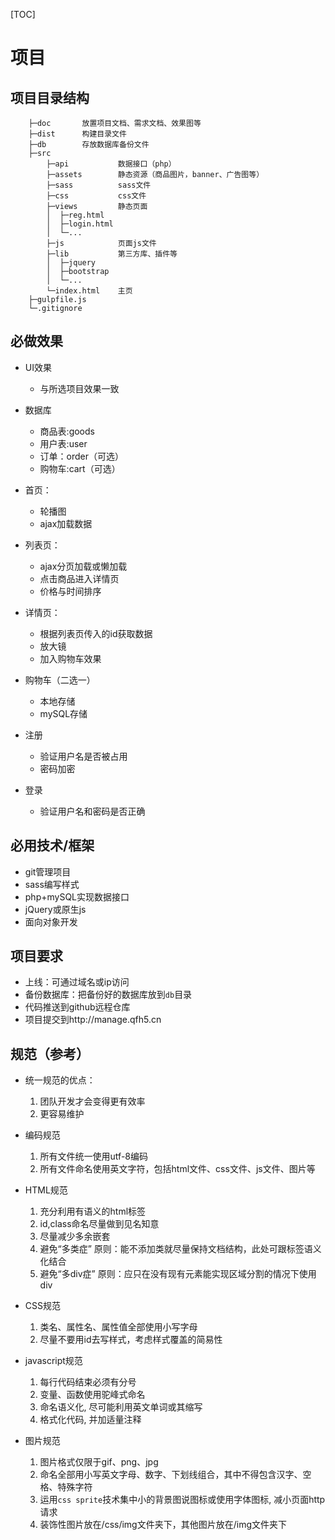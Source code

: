 [TOC]

# 项目

## 项目目录结构
```
    ├─doc       放置项目文档、需求文档、效果图等
    ├─dist      构建目录文件
    ├─db        存放数据库备份文件
    ├─src
        ├─api           数据接口（php）
        ├─assets        静态资源（商品图片，banner、广告图等）
        ├─sass          sass文件
        ├─css           css文件
        ├─views         静态页面
        │  ├─reg.html
        │  ├─login.html
        │  └─...
        ├─js            页面js文件
        ├─lib           第三方库、插件等
        │  ├─jquery
        │  ├─bootstrap
        │  └─...
        └─index.html    主页
    ├─gulpfile.js        
    └─.gitignore
```


## 必做效果
* UI效果
    * 与所选项目效果一致

* 数据库
    * 商品表:goods
    * 用户表:user
    * 订单：order（可选）
    * 购物车:cart（可选）

* 首页：
    - 轮播图
    - ajax加载数据

* 列表页：
    - ajax分页加载或懒加载
    - 点击商品进入详情页
    - 价格与时间排序

* 详情页：
    - 根据列表页传入的id获取数据
    - 放大镜
    - 加入购物车效果

* 购物车（二选一）
    - 本地存储
    - mySQL存储

* 注册
    - 验证用户名是否被占用
    - 密码加密
* 登录
    - 验证用户名和密码是否正确


## 必用技术/框架
* git管理项目
* sass编写样式
* php+mySQL实现数据接口
* jQuery或原生js
* 面向对象开发

## 项目要求
* 上线：可通过域名或ip访问
* 备份数据库：把备份好的数据库放到`db`目录
* 代码推送到github远程仓库
* 项目提交到http://manage.qfh5.cn

## 规范（参考）
* 统一规范的优点：
    1. 团队开发才会变得更有效率
    2. 更容易维护

* 编码规范
    1. 所有文件统一使用utf-8编码
    2. 所有文件命名使用英文字符，包括html文件、css文件、js文件、图片等

* HTML规范
    1. 充分利用有语义的html标签
    2. id,class命名尽量做到见名知意
    3. 尽量减少多余嵌套
    4. 避免“多类症”
        原则：能不添加类就尽量保持文档结构，此处可跟标签语义化结合
    5. 避免“多div症”
        原则：应只在没有现有元素能实现区域分割的情况下使用div

* CSS规范
    1. 类名、属性名、属性值全部使用小写字母
    2. 尽量不要用id去写样式，考虑样式覆盖的简易性

* javascript规范
    1. 每行代码结束必须有分号
    2. 变量、函数使用驼峰式命名
    3. 命名语义化, 尽可能利用英文单词或其缩写
    4. 格式化代码, 并加适量注释

* 图片规范
    1. 图片格式仅限于gif、png、jpg
    2. 命名全部用小写英文字母、数字、下划线组合，其中不得包含汉字、空格、特殊字符
    3. 运用`css sprite`技术集中小的背景图说图标或使用字体图标, 减小页面http请求
    4. 装饰性图片放在/css/img文件夹下，其他图片放在/img文件夹下